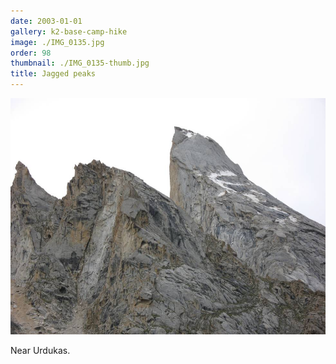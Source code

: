 ```yaml
---
date: 2003-01-01
gallery: k2-base-camp-hike
image: ./IMG_0135.jpg
order: 98
thumbnail: ./IMG_0135-thumb.jpg
title: Jagged peaks
---
```


![Jagged peaks](./IMG_0135.jpg)

Near Urdukas.